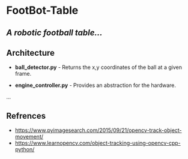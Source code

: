 # FootBot-Table
## *A robotic football table...*
## Architecture

- **ball_detector.py** - Returns the x,y coordinates of the ball at a given frame.

- **engine_controller.py** - Provides an abstraction for the hardware.

...

## Refrences
- https://www.pyimagesearch.com/2015/09/21/opencv-track-object-movement/
- https://www.learnopencv.com/object-tracking-using-opencv-cpp-python/